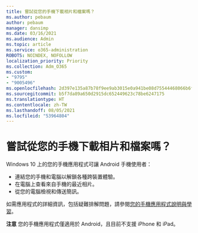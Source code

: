 ```yaml
---
title: 嘗試從您的手機下載相片和檔案嗎？
ms.author: pebaum
author: pebaum
manager: dansimp
ms.date: 03/16/2021
ms.audience: Admin
ms.topic: article
ms.service: o365-administration
ROBOTS: NOINDEX, NOFOLLOW
localization_priority: Priority
ms.collection: Adm_O365
ms.custom:
- "9795"
- "9005496"
ms.openlocfilehash: 2d397e135a87b78f9ee9ab3015e0a941be08d75544468066b6f8f9857b7db016
ms.sourcegitcommit: b5f7da89a650d2915dc652449623c78be6247175
ms.translationtype: HT
ms.contentlocale: zh-TW
ms.lasthandoff: 08/05/2021
ms.locfileid: "53964804"
---
```

# <a name="are-you-trying-to-download-photos-and-files-from-your-phone"></a>嘗試從您的手機下載相片和檔案嗎？

Windows 10 上的您的手機應用程式可讓 Android 手機使用者：

- 連結您的手機和電腦以解鎖各種跨裝置體驗。
- 在電腦上查看來自手機的最近相片。
- 從您的電腦檢視和傳送簡訊。

如需應用程式的詳細資訊，包括疑難排解問題，請參閱[您的手機應用程式說明與學習](https://support.microsoft.com/your-phone-app)。

**注意** 您的手機應用程式僅適用於 Android，且目前不支援 iPhone 和 iPad。